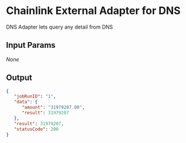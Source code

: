 # Chainlink External Adapter for DNS

DNS Adapter lets query any detail from DNS

## Input Params

_None_

## Output

```json
{
   "jobRunID": "1",
   "data": {
      "amount": "31979207.00",
      "result": 31979207
   },
   "result": 31979207,
   "statusCode": 200
}
```
